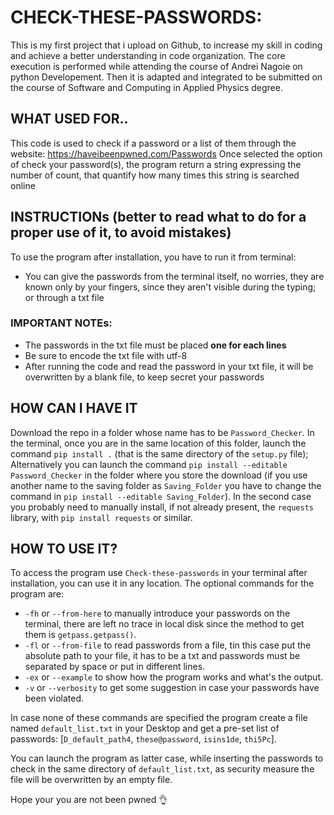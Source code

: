 # CHECK-THESE-PASSWORDS: 

This is my first project that i upload on Github, to increase my skill in coding and achieve a better understanding in code organization. The core execution is performed while attending the course of Andrei Nagoie on python Developement. Then it is adapted and integrated to be submitted on the course of Software and Computing in Applied Physics degree.

## WHAT USED FOR..
This code is used to check if a password or a list of them through the website: https://haveibeenpwned.com/Passwords
Once selected the option of check your password(s), the program return a string expressing the number of count, that quantify how many times this string is searched online

## INSTRUCTIONs (better to read what to do for a proper use of it, to avoid mistakes)

To use the program after installation, you have to run it from terminal:
- You can give the passwords from the terminal itself, no worries, they are known only by your fingers, since they aren't visible during the typing; or through a txt file

### IMPORTANT NOTEs: 
- The passwords in the txt file must be placed **one for each lines**
- Be sure to encode the txt file with utf-8
- After running the code and read the password in your txt file, it will be overwritten by a blank file, to keep secret your passwords

## HOW CAN I HAVE IT 

Download the repo in a folder whose name has to be `Password_Checker`.
In the terminal, once you are in the same location of this folder, launch the command `pip install .` (that is the same directory of the `setup.py` file);
Alternatively you can launch the command `pip install --editable Password_Checker` in the folder where you store the download (if you use another name to the saving folder as `Saving_Folder` you have to change the command in `pip install --editable Saving_Folder`).
In the second case you probably need to manually install, if not already present, the `requests` library, with `pip install requests` or similar.

## HOW TO USE IT?

To access the program use `Check-these-passwords` in your terminal after installation, you can use it in any location. The optional commands for the program are:

 * `-fh` or `--from-here` to manually introduce your passwords on the terminal, there are left no trace in local disk since the method to get them is `getpass.getpass()`.
 * `-fl` or `--from-file` to read passwords from a file, tin this case put the absolute path to your file, it has to be a txt and passwords must be separated by space or put in different lines.
 * `-ex` or `--example` to show how the program works and what's the output.
 * `-v` or `--verbosity` to get some suggestion in case your passwords have been violated.

In case none of these commands are specified the program create a file named `default_list.txt` in your Desktop and get a pre-set list of passwords: [`D_default_path4`, `these@password`, `isins1de`, `thi5Pc`].

You can launch the program as latter case, while inserting the passwords to check in the same directory of `default_list.txt`, as security measure the file will be overwritten by an empty file.

Hope your you are not been pwned 👌
